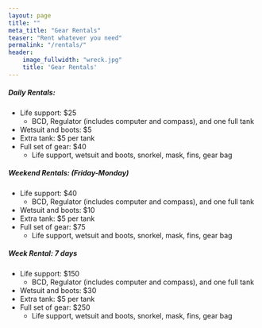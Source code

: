 ```yaml
---
layout: page
title: ""
meta_title: "Gear Rentals"
teaser: "Rent whatever you need"
permalink: "/rentals/"
header:
    image_fullwidth: "wreck.jpg"
    title: 'Gear Rentals'
---
```


##### Daily Rentals:
- Life support: $25
    - BCD, Regulator (includes computer and compass), and one full tank
- Wetsuit and boots: $5
- Extra tank: $5 per tank
- Full set of gear: $40
    - Life support, wetsuit and boots, snorkel, mask, fins, gear bag

##### Weekend Rentals: (Friday-Monday)
- Life support: $40
    - BCD, Regulator (includes computer and compass), and one full tank
- Wetsuit and boots: $10
- Extra tank: $5 per tank
- Full set of gear: $75
    - Life support, wetsuit and boots, snorkel, mask, fins, gear bag

##### Week Rental: 7 days
- Life support: $150
    - BCD, Regulator (includes computer and compass), and one full tank
- Wetsuit and boots: $30
- Extra tank: $5 per tank
- Full set of gear: $250
    - Life support, wetsuit and boots, snorkel, mask, fins, gear bag

